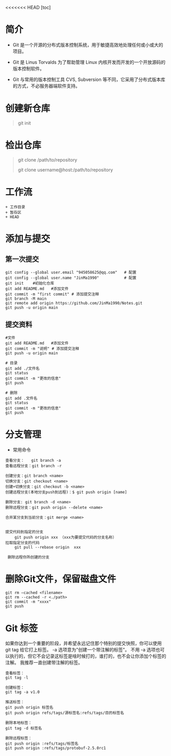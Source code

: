 <<<<<<< HEAD
[toc]

# 简介

+ Git 是一个开源的分布式版本控制系统，用于敏捷高效地处理任何或小或大的项目。

+ Git 是 Linus Torvalds 为了帮助管理 Linux 内核开发而开发的一个开放源码的版本控制软件。
+ Git 与常用的版本控制工具 CVS, Subversion 等不同，它采用了分布式版本库的方式，不必服务器端软件支持。

# 创建新仓库

> git init

# 检出仓库

> git clone /path/to/repository
>
> git clone username@host:/path/to/repository

# 工作流

	+ 工作目录
	+ 暂存区
	+ HEAD



# 添加与提交



## 第一次提交

```
git config --global user.email "945058625@qq.com"	# 配置
git config --global user.name "JinMa1990"			# 配置
git init	#初始化仓库
git add README.md	#添加文件
git commit -m "first commit" # 添加提交注释
git branch -M main
git remote add origin https://github.com/JinMa1990/Notes.git
git push -u origin main
```

## 提交资料

```
#文件
git add README.md	#添加文件
git commit -m "说明" # 添加提交注释
git push -u origin main

# 目录
git add ./文件名
git status 
git commit -m "更改的信息"
git push 

# 删除
git add .文件名
git status 
git commit -m "更改的信息"
git push 
```



# 分支管理

+ 常用命令

```
查看分支：   git branch -a
查看远程分支：git branch -r

创建分支：git branch <name>
切换分支：git checkout <name>
创建+切换分支：git checkout -b <name>
创建远程分支(本地分支push到远程)：$ git push origin [name]

删除分支: git branch -d <name>
删除远程分支：git push origin --delete <name>

合并某分支到当前分支：git merge <name>


提交代码到指定的分支
    git push origin xxx （xxx为要提交代码的分支名称）
拉取指定分支的代码
    git pull --rebase origin  xxx
    
 删除远程你所创建的分支
```



# 删除Git文件，保留磁盘文件

```
git rm –cached <filename>
git rm --cached -r <./path>
git commit -m "xxxx"
git push
```

# Git 标签
如果你达到一个重要的阶段，并希望永远记住那个特别的提交快照，你可以使用 git tag 给它打上标签。
-a 选项意为"创建一个带注解的标签"。 不用 -a 选项也可以执行的，但它不会记录这标签是啥时候打的，谁打的，也不会让你添加个标签的注解。 我推荐一直创建带注解的标签。

```
查看标签：
git tag -l

创建标签：
git tag -a v1.0

推送标签：
git push origin 标签名
git push origin refs/tags/源标签名:refs/tags/目的标签名

删除本地标签：
git tag -d 标签名

删除远程标签：
git push origin :refs/tags/标签名
git push origin :refs/tags/protobuf-2.5.0rc1
```
